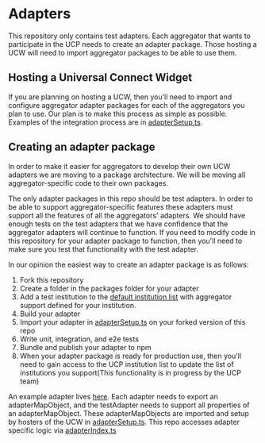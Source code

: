 # Adapters

This repository only contains test adapters. Each aggregator that wants to participate in the UCP needs to create an adapter package. Those hosting a UCW will need to import aggregator packages to be able to use them.

## Hosting a Universal Connect Widget

If you are planning on hosting a UCW, then you'll need to import and configure aggregator adapter packages for each of the aggregators you plan to use. Our plan is to make this process as simple as possible. Examples of the integration process are in [adapterSetup.ts](./apps/server/src/adapterSetup.ts).

## Creating an adapter package

In order to make it easier for aggregators to develop their own UCW adapters we are moving to a package architecture. We will be moving all aggregator-specific code to their own packages.

The only adapter packages in this repo should be test adapters. In order to be able to support aggregator-specific features these adapters must support all the features of all the aggregators' adapters. We should have enough tests on the test adapters that we have confidence that the aggregator adapters will continue to function. If you need to modify code in this repository for your adapter package to function, then you'll need to make sure you test that functionality with the test adapter.

In our opinion the easiest way to create an adapter package is as follows:

1. Fork this repository
1. Create a folder in the packages folder for your adapter
1. Add a test institution to the [default institution list](./apps/server/cachedDefaults/ucwInstitutionsMapping.json) with aggregator support defined for your institution.
1. Build your adapter
1. Import your adapter in [adapterSetup.ts](./apps/server/src/adapterSetup.ts) on your forked version of this repo
1. Write unit, integration, and e2e tests
1. Bundle and publish your adapter to npm
1. When your adapter package is ready for production use, then you'll need to gain access to the UCP institution list to update the list of institutions you support(This functionality is in progress by the UCP team)

An example adapter lives [here](./apps/server/src/test-adapter/index.ts). Each adapter needs to export an adapterMapObject, and the testAdapter needs to support all properties of an adapterMapObject. These adapterMapObjects are imported and setup by hosters of the UCW in [adapterSetup.ts](./apps/server/src/adapterSetup.ts). This repo accesses adapter specific logic via [adapterIndex.ts](./apps/server/src/adapterIndex.ts)
